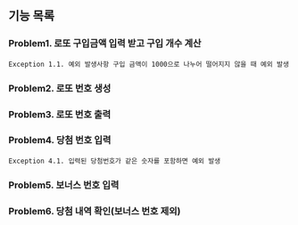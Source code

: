 ## 기능 목록
 
### Problem1. 로또 구입금액 입력 받고 구입 개수 계산
    Exception 1.1. 예외 발생사항 구입 금액이 1000으로 나누어 떨어지지 않을 때 예외 발생
### Problem2. 로또 번호 생성
### Problem3. 로또 번호 출력
### Problem4. 당첨 번호 입력
    Exception 4.1. 입력된 당첨번호가 같은 숫자를 포함하면 예외 발생
### Problem5. 보너스 번호 입력
### Problem6. 당첨 내역 확인(보너스 번호 제외)
